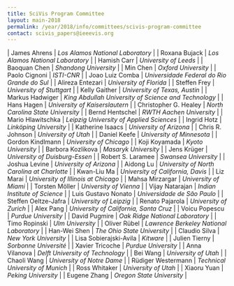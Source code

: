 ```yaml
---
title: SciVis Program Committee
layout: main-2018
permalink: /year/2018/info/committees/scivis-program-committee
contact: scivis_papers@ieeevis.org
---
```


| James Ahrens | *Los Alamos National Laboratory* |
| Roxana Bujack | *Los Alamos National Laboratory* |
| Hamish Carr | *University of Leeds* |
| Baoquan Chen | *Shandong University* |
| Min Chen | *Oxford University* |
| Paolo Cignoni | *ISTI-CNR* |
| Joao Luiz Comba | *Universidade Federal do Rio Grande do Sul* |
| Alireza Entezari | *University of Florida* |
| Steffen Frey | *University of Stuttgart* |
| Kelly Gaither | *University of Texas, Austin* |
| Markus Hadwiger | *King Abdullah University of Science and Technology* |
| Hans Hagen | *University of Kaiserslautern* |
| Christopher G. Healey | *North Carolina State University* |
| Bernd Hentschel | *RWTH Aachen University* |
| Mario Hlawitschka | *Leipzig University of Applied Sciences* |
| Ingrid Hotz | *Linköping University* |
| Katherine Isaacs | *University of Arizona* |
| Chris R. Johnson | *University of Utah* |
| Daniel Keefe | *University of Minnesota* |
| Gordon Kindlmann | *University of Chicago* |
| Koji Koyamada | *Kyoto University* |
| Barbora Kozlikova | *Masaryk University* |
| Jens Krüger | *University of Duisburg-Essen* |
| Robert S. Laramee | *Swansea University* |
| Joshua Levine | *University of Arizona* |
| Aidong Lu | *University of North Carolina at Charlotte* |
| Kwan-Liu Ma | *University of California, Davis* |
| Liz Marai | *University of Illinois at Chicago* |
| Mahsa Mirzargar | *University of Miami* |
| Torsten Möller | *University of Vienna* |
| Vijay Natarajan | *Indian Institute of Science* |
| Luis Gustavo Nonato | *Universidade de São Paulo* |
| Steffen Oeltze-Jafra | *University of Leipzig* |
| Renato Pajarola | *University of Zurich* |
| Alex Pang | *University of California, Santa Cruz* |
| Voicu Popescu | *Purdue University* |
| David Pugmire | *Oak Ridge National Laboratory* |
| Timo Ropinski | *Ulm University* |
| Oliver Rübel | *Lawrence Berkeley National Laboratory* |
| Han-Wei Shen | *The Ohio State University* |
| Claudio Silva | *New York University* |
| Lisa Sobierajski-Avila | *Kitware* |
| Julien Tierny | *Sorbonne Université* |
| Xavier Tricoche | *Purdue University* |
| Anna Vilanova | *Delft University of Technology* |
| Bei Wang | *University of Utah* |
| Chaoli Wang | *University of Notre Dame* |
| Rüdiger Westermann | *Technical University of Munich* |
| Ross Whitaker | *University of Utah* |
| Xiaoru Yuan | *Peking University* |
| Eugene Zhang | *Oregon State University* |
